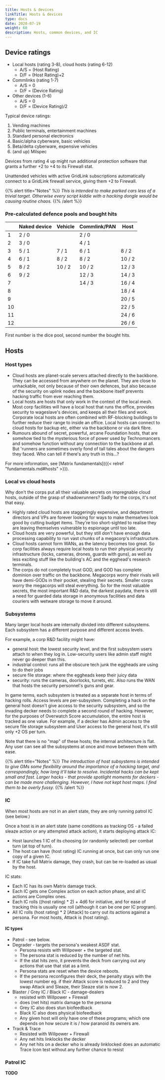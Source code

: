 ```yaml
---
title: Hosts & devices
linkTitle: Hosts & devices
type: docs
date: 2020-07-19
weight: 60
description: Hosts, common devices, and IC
---
```



## Device ratings

* Local hosts (rating 3-8), cloud hosts (rating 6-12)
	* A/S = (Host Rating)
	* D/F = (Host Rating)+2
* Commlinks (rating 1-7)
	* A/S = 0
	* D/F = (Device Rating)
* Other devices (1-6)
	* A/S = 0
	* D/F = (Device Rating)/2

Typical device ratings:

1. Vending machines
2. Public terminals, entertainment machines
3. Standard personal electronics
4. Basic/alpha cyberware, basic vehicles
5. Beta/delta cyberware, expensive vehicles
6. (and up) Milspec 

Devices from rating 4 up might run additional protection software that grants a further +2 to +4 to its Firewall stat.

Unattended vehicles with active GridLink subscriptions automatically connect to a GridLink firewall service, giving them +2 to Firewall.

{{% alert title="Notes" %}}
*This is intended to make parked cars less of a trivial target. Otherwise every script kiddie with a hacking dongle would be causing routine chaos.*
{{% /alert %}}

### Pre-calculated defence pools and bought hits

|       	|   Naked device  	|   Vehicle  	|   Commlink/PAN  	|   Host    	|
|-------	|-----------------	|------------	|-----------------	|-----------	|
|   1   	|   2 / 0         	|            	|   2 / 0         	|           	|
|   2   	|   3 / 0         	|            	|   4 / 1         	|           	|
|   3   	|   5 / 1         	|   7 / 1    	|   6 / 1         	|   8 / 2   	|
|   4   	|   6 / 1         	|   8 / 2    	|   8 / 2         	|   10 / 2  	|
|   5   	|   8 / 2         	|   10 / 2   	|   10 / 2        	|   12 / 3  	|
|   6   	|   9 / 2         	|            	|   12 / 3        	|   14 / 3  	|
|   7   	|                 	|            	|   14 / 3        	|   16 / 4  	|
|   8   	|                 	|            	|                 	|   18 / 4  	|
|   9   	|                 	|            	|                 	|   20 / 5  	|
|   10  	|                 	|            	|                 	|   22 / 5  	|
|   11  	|                 	|            	|                 	|   24 / 6  	|
|   12  	|                 	|            	|                 	|   26 / 6  	|

First number is the dice pool, second number the bought hits.

## Hosts

### Host types

* Cloud hosts are planet-scale servers attached directly to the backbone. They can be accessed from anywhere on the planet. They are close to unhackable, not only because of their own defences, but also because of the security on uplink nodes and the backbone itself prevents hacking traffic from ever reaching them.
* Local hosts are hosts that only work in the context of the local mesh. Most corp facilities will have a local host that runs the office, provides security to wageslave's devices, and keeps all their files and work. Corporate local hosts are often combined with RF-blocking buildings to further reduce their range to inside an office. Local hosts can connect to cloud hosts for backup etc, either via the backbone or via dark fibre.
* Rumours abound of secret, powerful, arcane Foundation hosts, that are somehow tied to the mysterious force of power used by Technomancers and somehow function without any connection to the backbone at all. But 'runners are sometimes overly fond of tall tales about the dangers they faced. Who can tell if there's any truth in this...?

For more information, see [Matrix fundamentals]({{< relref "fundamentals.md#hosts" >}}).

### Local vs cloud hosts

Why don't the corps put all their valuable secrets on impregnable cloud hosts, outside of the grasp of shadowrunners? Sadly for the corps, it's not that easy.

* Highly rated cloud hosts are staggeringly expensive, and department directors and VPs are forever looking for ways to make themselves look good by cutting budget items. They're too short-sighted to realise they are leaving themselves vulnerable to espionage until too late.
* Cloud hosts are very powerful, but they still don't have enough data processing capability to run vast chunks of a megacorp's infrastructure. 
* Cloud hosts cannot form WANs, as the latency becomes too great. So corp facilities always require local hosts to run their physical security infrastructure (locks, cameras, drones, guards with guns), as well as less exciting stuff like the building's AC and the egghead's research terminals.
* The corps do not completely trust GOD, and GOD has complete dominion over traffic on the backbone. Megacorps worry their rivals will have demi-GODs in their pocket, stealing their secrets. Smaller corps worry the megacorps will steal everything. So for the most valuable secrets, the most important R&D data, the darkest paydata, there is still a need for guarded data storage in anonymous facilities and data couriers with wetware storage to move it around.

### Subsystems    

Many larger local hosts are internally divided into different subsystems. Each subsystem has a different purpose and different access levels.

For example, a corp R&D facility might have:

* general host: the lowest security level, and the first subsystem users attach to when they log in. Low-security users like admin staff might never go deeper than this.
* industrial control: runs all the obscure tech junk the eggheads are using to do their jobs
* secure file storage: where the eggheads keep their juicy data 
* security: runs the cameras, doorlocks, turrets, etc. Also runs the WAN that hosts the security personnel's guns and gear.

In game terms, each subsystem is treated as a separate host in terms of hacking rolls. Access levels are per-subsystem. Completing a hack on the general host doesn't give access to the security subsystem, and so the invading decker needs to complete a second round of hacking. However, for the purposes of Overwatch Score accumulation, the entire host is tracked as one value. For example, if a decker has Admin access to the secure file storage subsystem and User access to the general host, it's still only +2 OS per turn.

Note that there is no "map" of these hosts; the internal architecture is flat. Any user can see all the subsystems at once and move between them with ease.

{{% alert title="Notes" %}}
*The introduction of host subsystems is intended to give GMs some flexibility around the importance of a hacking target, and correspondingly, how long it'll take to resolve. Incidental hacks can be kept small and fast. Larger hacks - that provide spotlight moments for deckers - can be made more challenging. However, I have not kept host maps. I find them to be overly fussy.*
{{% /alert %}} 

### IC

When most hosts are not in an alert state, they are only running patrol IC (see below.)

Once a host is in an alert state (same conditions as tracking OS - a failed sleaze action or any attempted attack action), it starts deploying attack IC:

* Host launches 1 IC of its choosing (or randomly selected) per combat turn (at top of turn).
* The host can have (host rating) IC running at once, but can only run one copy of a given IC.
* If IC take full Matrix damage, they crash, but can be re-loaded as usual by the host.

IC stats:

* Each IC has its own Matrix damage track.
* Each IC gets one Complex action on each action phase, and all IC actions are Complex ones.
* Each IC rolls ((host rating) * 2) + 4d6 for initiative, and for ease of tracking this is usually one roll (although it can be one per IC program).
* All IC rolls (host rating) * 2 \[Attack\] to carry out its actions against a persona. For most hosts, Attack is (host rating).

#### IC types

* Patrol - see below.
* Degrader - targets the persona's weakest ASDF stat.
	* Persona resists with Willpower + the targeted stat.
	* The persona stat is reduced by the number of net hits.
	* If the stat hits zero, it prevents the deck from carrying out any actions that use that stat as a limit.
	* Persona stats are reset when the device reboots.
	* If the persona reconfigures their deck, the penalty stays with the lowest number eg. if their Attack score is reduced to 2 and they swap Attack and Sleaze, their Sleaze stat is now 2.
* Blaster / Grey IC / Black IC - damage-dealers
	* resisted with Willpower + Firewall
	* does (net hits) matrix damage to the persona
	* Grey IC also does stun biofeedback
	* Black IC also does physical biofeedback
	* Any given host will only have one of these programs; which one depends on how secure it is / how paranoid its owners are.
* Track & Trace
	* Resisted with Willpower + Firewall
	* Any net hits linklocks the decker
	* Any net hits on a decker who is already linklocked does an automatic Trace Icon test without any further chance to resist


### Patrol IC

**TODO**

